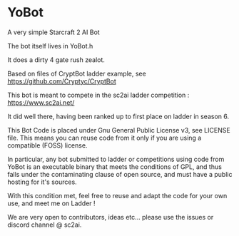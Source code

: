 # YoBot

A very simple Starcraft 2 AI Bot

The bot itself lives in YoBot.h

It does a dirty 4 gate rush zealot.


Based on files of CryptBot ladder example, see https://github.com/Cryptyc/CryptBot

This bot is meant to compete in the sc2ai ladder competition : https://www.sc2ai.net/

It did well there, having been ranked up to first place on ladder in season 6.

This Bot Code is placed under Gnu General Public License v3, see LICENSE file.
This means you can reuse code from it only if you are using a compatible (FOSS) license.

In particular, any bot submitted to ladder or competitions using code from YoBot is an executable binary that meets the conditions of GPL, and thus falls under the contaminating clause of open source, and must have a public hosting for it's sources.

With this condition met, feel free to reuse and adapt the code for your own use, and meet me on Ladder !

We are very open to contributors, ideas etc... please use the issues or discord channel @ sc2ai.
